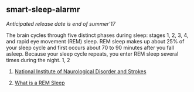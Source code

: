 ## smart-sleep-alarmr

*_Anticipated release date is end of summer'17_*

The brain cycles through five distinct phases during sleep: stages 1, 2, 3, 4, and rapid eye movement (REM) sleep. REM sleep makes up about 25% of your sleep cycle and first occurs about 70 to 90 minutes after you fall asleep. Because your sleep cycle repeats, you enter REM sleep several times during the night. 1, 2

1. [National Institute of Naurological Disorder and Strokes](https://www.ninds.nih.gov/Disorders/Patient-Caregiver-Education/Understanding-Sleep "Sleep : A Dynamic Activity") 

2. [What is a REM Sleep](https://www.nichd.nih.gov/health/topics/sleep/conditioninfo/Pages/rem-sleep.aspx "NIH : What is a REM Sleep \\? ")



